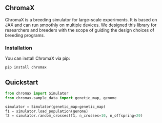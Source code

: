 ## ChromaX

ChromaX is a breeding simulator for large-scale experiments. It is based on JAX and can run smoothly on multiple devices. We designed this library for researchers and breeders with the scope of guiding the design choices of breeding programs.

### Installation

You can install ChromaX via pip:

```batch
pip install chromax
```

## Quickstart

```python
from chromax import Simulator
from chromax.sample_data import genetic_map, genome

simulator = Simulator(genetic_map=genetic_map)
f1 = simulator.load_population(genome)
f2 = simulator.random_crosses(f1, n_crosses=10, n_offspring=20)
```